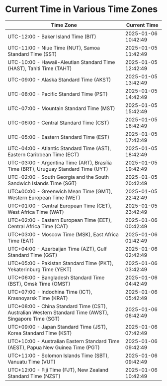 # Current Time in Various Time Zones

| Time Zone | Current Time |
|-----------|--------------|
| UTC-12:00 - Baker Island Time (BIT) | 2025-01-06 10:42:49 |
| UTC-11:00 - Niue Time (NUT), Samoa Standard Time (SST) | 2025-01-05 11:42:49 |
| UTC-10:00 - Hawaii-Aleutian Standard Time (HAST), Tahiti Time (TAHT) | 2025-01-05 12:42:49 |
| UTC-09:00 - Alaska Standard Time (AKST) | 2025-01-05 13:42:49 |
| UTC-08:00 - Pacific Standard Time (PST) | 2025-01-05 14:42:49 |
| UTC-07:00 - Mountain Standard Time (MST) | 2025-01-05 15:42:49 |
| UTC-06:00 - Central Standard Time (CST) | 2025-01-05 16:42:49 |
| UTC-05:00 - Eastern Standard Time (EST) | 2025-01-05 17:42:49 |
| UTC-04:00 - Atlantic Standard Time (AST), Eastern Caribbean Time (ECT) | 2025-01-05 18:42:49 |
| UTC-03:00 - Argentina Time (ART), Brasília Time (BRT), Uruguay Standard Time (UYT) | 2025-01-05 19:42:49 |
| UTC-02:00 - South Georgia and the South Sandwich Islands Time (SGT) | 2025-01-05 20:42:49 |
| UTC±00:00 - Greenwich Mean Time (GMT), Western European Time (WET) | 2025-01-05 22:42:49 |
| UTC+01:00 - Central European Time (CET), West Africa Time (WAT) | 2025-01-05 23:42:49 |
| UTC+02:00 - Eastern European Time (EET), Central Africa Time (CAT) | 2025-01-06 00:42:49 |
| UTC+03:00 - Moscow Time (MSK), East Africa Time (EAT) | 2025-01-06 01:42:49 |
| UTC+04:00 - Azerbaijan Time (AZT), Gulf Standard Time (GST) | 2025-01-06 02:42:49 |
| UTC+05:00 - Pakistan Standard Time (PKT), Yekaterinburg Time (YEKT) | 2025-01-06 03:42:49 |
| UTC+06:00 - Bangladesh Standard Time (BST), Omsk Time (OMST) | 2025-01-06 04:42:49 |
| UTC+07:00 - Indochina Time (ICT), Krasnoyarsk Time (KRAT) | 2025-01-06 05:42:49 |
| UTC+08:00 - China Standard Time (CST), Australian Western Standard Time (AWST), Singapore Time (SGT) | 2025-01-06 06:42:49 |
| UTC+09:00 - Japan Standard Time (JST), Korea Standard Time (KST) | 2025-01-06 07:42:49 |
| UTC+10:00 - Australian Eastern Standard Time (AEST), Papua New Guinea Time (PGT) | 2025-01-06 09:42:49 |
| UTC+11:00 - Solomon Islands Time (SBT), Vanuatu Time (VUT) | 2025-01-06 09:42:49 |
| UTC+12:00 - Fiji Time (FJT), New Zealand Standard Time (NZST) | 2025-01-06 10:42:49 |
